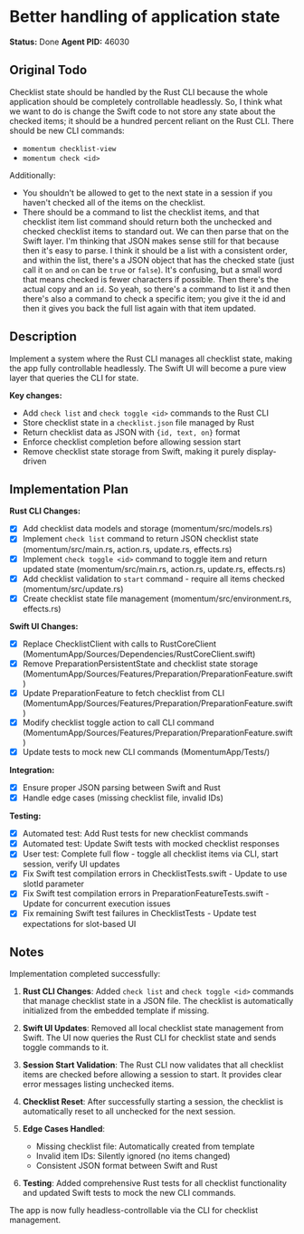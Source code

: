 # Better handling of application state

**Status:** Done
**Agent PID:** 46030

## Original Todo

Checklist state should be handled by the Rust CLI because the whole application should be completely controllable headlessly. So, I think what we want to do is change the Swift code to not store any state about the checked items; it should be a hundred percent reliant on the Rust CLI. There should be new CLI commands:

- `momentum checklist-view`
- `momentum check <id>`

Additionally:

- You shouldn't be allowed to get to the next state in a session if you haven't checked all of the items on the checklist.
- There should be a command to list the checklist items, and that checklist item list command should return both the unchecked and checked checklist items to standard out.
  We can then parse that on the Swift layer. I'm thinking that JSON makes sense still for that because then it's easy to parse. I think it should be a list with a consistent order, and within the list, there's a JSON object that has the checked state (just call it `on` and `on` can be `true` or `false`). It's confusing, but a small word that means checked is fewer characters if possible. Then there's the actual copy and an `id`. So yeah, so there's a command to list it and then there's also a command to check a specific item; you give it the id and then it gives you back the full list again with that item updated.

## Description

Implement a system where the Rust CLI manages all checklist state, making the app fully controllable headlessly. The Swift UI will become a pure view layer that queries the CLI for state.

**Key changes:**
- Add `check list` and `check toggle <id>` commands to the Rust CLI
- Store checklist state in a `checklist.json` file managed by Rust
- Return checklist data as JSON with `{id, text, on}` format
- Enforce checklist completion before allowing session start
- Remove checklist state storage from Swift, making it purely display-driven

## Implementation Plan

**Rust CLI Changes:**
- [x] Add checklist data models and storage (momentum/src/models.rs)
- [x] Implement `check list` command to return JSON checklist state (momentum/src/main.rs, action.rs, update.rs, effects.rs)
- [x] Implement `check toggle <id>` command to toggle item and return updated state (momentum/src/main.rs, action.rs, update.rs, effects.rs)
- [x] Add checklist validation to `start` command - require all items checked (momentum/src/update.rs)
- [x] Create checklist state file management (momentum/src/environment.rs, effects.rs)

**Swift UI Changes:**
- [x] Replace ChecklistClient with calls to RustCoreClient (MomentumApp/Sources/Dependencies/RustCoreClient.swift)
- [x] Remove PreparationPersistentState and checklist state storage (MomentumApp/Sources/Features/Preparation/PreparationFeature.swift)
- [x] Update PreparationFeature to fetch checklist from CLI (MomentumApp/Sources/Features/Preparation/PreparationFeature.swift)
- [x] Modify checklist toggle action to call CLI command (MomentumApp/Sources/Features/Preparation/PreparationFeature.swift)
- [x] Update tests to mock new CLI commands (MomentumApp/Tests/)

**Integration:**
- [x] Ensure proper JSON parsing between Swift and Rust
- [x] Handle edge cases (missing checklist file, invalid IDs)

**Testing:**
- [x] Automated test: Add Rust tests for new checklist commands
- [x] Automated test: Update Swift tests with mocked checklist responses
- [x] User test: Complete full flow - toggle all checklist items via CLI, start session, verify UI updates
- [x] Fix Swift test compilation errors in ChecklistTests.swift - Update to use slotId parameter
- [x] Fix Swift test compilation errors in PreparationFeatureTests.swift - Update for concurrent execution issues
- [x] Fix remaining Swift test failures in ChecklistTests - Update test expectations for slot-based UI

## Notes

Implementation completed successfully:

1. **Rust CLI Changes**: Added `check list` and `check toggle <id>` commands that manage checklist state in a JSON file. The checklist is automatically initialized from the embedded template if missing.

2. **Swift UI Updates**: Removed all local checklist state management from Swift. The UI now queries the Rust CLI for checklist state and sends toggle commands to it.

3. **Session Start Validation**: The Rust CLI now validates that all checklist items are checked before allowing a session to start. It provides clear error messages listing unchecked items.

4. **Checklist Reset**: After successfully starting a session, the checklist is automatically reset to all unchecked for the next session.

5. **Edge Cases Handled**:
   - Missing checklist file: Automatically created from template
   - Invalid item IDs: Silently ignored (no items changed)
   - Consistent JSON format between Swift and Rust

6. **Testing**: Added comprehensive Rust tests for all checklist functionality and updated Swift tests to mock the new CLI commands.

The app is now fully headless-controllable via the CLI for checklist management.